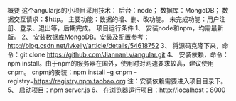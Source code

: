 概要
这个angularjs的小项目采用技术：
后台：node；
数据库：MongoDB；
数据交互请求：$http。
主要功能：数据的增、删、改功能。
未完成功能：用户注册、登录、退出等，后期完成。
项目运行条件
1、	安装node和npm，均需最新版。
2、	安装数据库MongoDB。安装及配置参考：http://blog.csdn.net/lvkelly/article/details/54618752
3、	将源码克隆下来，命令：git  clone  https://github.com/JiannanLv/angular.git
4、	安装依赖，命令：npm  install。由于npm的服务器在国外，使用时对网速要求较高，建议使用cnpm。
	cnpm的安装：npm install –g cnpm –registry=https://registry.npm.taobao.org 
	注：安装依赖需要进入项目目录下。
5、	启动项目：npm  server.js
6、	在浏览器运行项目：http://localhost：8000
